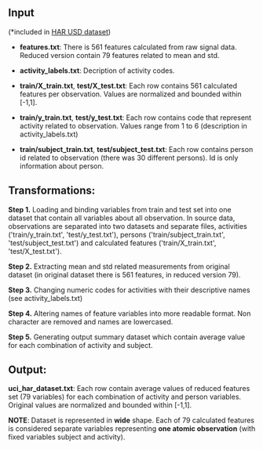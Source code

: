## Input 
(*included in [HAR USD dataset](https://d396qusza40orc.cloudfront.net/getdata%2Fprojectfiles%2FUCI%20HAR%20Dataset.zip))

- **features.txt**: There is 561 features calculated from raw signal data. Reduced version contain 79 features related to mean and std.
        
- **activity_labels.txt**: Decription of activity codes.

- **train/X_train.txt**, **test/X_test.txt**: Each row contains 561 calculated features per observation. Values are normalized and bounded within [-1,1].

- **train/y_train.txt**, **test/y_test.txt**: Each row contains code that represent activity related to observation. Values range from 1 to 6 (description in activity_labels.txt)

- **train/subject_train.txt**, **test/subject_test.txt**: Each row contains person id related to observation (there was 30 different persons). Id is only information about person.



## Transformations:

**Step 1.**
Loading and binding variables from train and test set into one dataset that contain all variables about all observation. In source data, observations are separated into two datasets and separate files, activities ('train/y_train.txt', 'test/y_test.txt'), persons ('train/subject_train.txt', 'test/subject_test.txt') and calculated features ('train/X_train.txt', 'test/X_test.txt').

**Step 2.**
Extracting mean and std related measurements from original dataset (in original dataset there is 561 features, in reduced version 79).

**Step 3.**
Changing numeric codes for activities with their descriptive names (see activity_labels.txt)

**Step 4.**
Altering names of feature variables into more readable format. Non character are removed and names are lowercased.

**Step 5.**
Generating output summary dataset which contain average value for each combination of activity and subject. 



## Output:

**uci_har_dataset.txt**: Each row contain average values of reduced features set (79 variables) for each combination of activity and person variables. Original values are normalized and bounded within [-1,1].

**NOTE**: Dataset is represented in **wide** shape. Each of 79 calculated features is considered separate variables representing **one atomic observation** (with fixed variables subject and activity).

